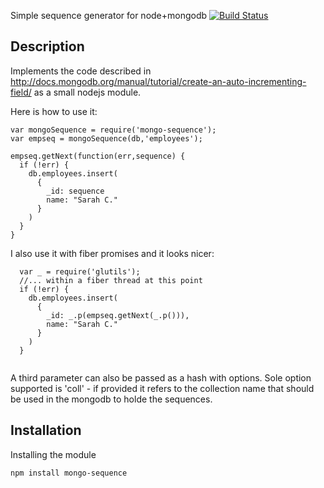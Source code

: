 Simple sequence generator for node+mongodb
[![Build Status](https://travis-ci.org/ogt/mongo-sequence.png)](https://travis-ci.org/ogt/mongo-sequence)

## Description
Implements the code described in http://docs.mongodb.org/manual/tutorial/create-an-auto-incrementing-field/
as a small nodejs module. 

Here is how to use it:
```
var mongoSequence = require('mongo-sequence');
var empseq = mongoSequence(db,'employees');

empseq.getNext(function(err,sequence) {
  if (!err) {
    db.employees.insert(
      {
        _id: sequence
        name: "Sarah C."
      }
    )
  }
}
```
I also use it with fiber promises and it looks nicer:
```
  var _ = require('glutils');
  //... within a fiber thread at this point
  if (!err) {
    db.employees.insert(
      {
        _id: _.p(empseq.getNext(_.p())),
        name: "Sarah C."
      }
    )
  }
  
```
A third parameter can also be passed as a hash with options. Sole option supported is 'coll' - if provided it refers to the collection name that should be used in the mongodb to holde the sequences.


## Installation 

Installing the module
```
npm install mongo-sequence
```
